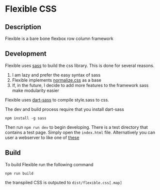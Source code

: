 # Flexible CSS

## Description
Flexible is a bare bone flexbox row column framework

## Development
Flexible uses [sass](https://sass-lang.com) to build the css library. This is done for several reasons.
1. I  am lazy and prefer the easy syntax of sass
2. Flexible implements [normalize.css](https://necolas.github.io/normalize.css/) as a base
3. If, in the future, I decide to add more features to the framework sass make modularity easier

Flexible uses [dart-sass](https://github.com/sass/dart-sass) to compile style.sass to css.

The dev and build process require that you install dart-sass
```
npm install -g sass 
```

Then run `npm run dev` to begin developing. There is a test directory that contains a test page. Simply open the `index.html` file.
Alternatively you can user a webserver to like one of [these](https://gist.github.com/willurd/5720255)

## Build
To build Flexible run the following command
```
npm run build
```

the transpiled CSS is outputed to `dist/flexible.css[.map]`
